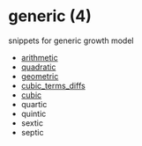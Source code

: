# generic (4)
snippets for generic growth model

+ [arithmetic](arithmetic.md)
+ [quadratic](quadratic.md)
+ [geometric](geometric.md)
+ [cubic_terms_diffs](cubic_terms_diffs.py)
+ [cubic](cubic.md)
+ quartic
+ quintic
+ sextic
+ septic
